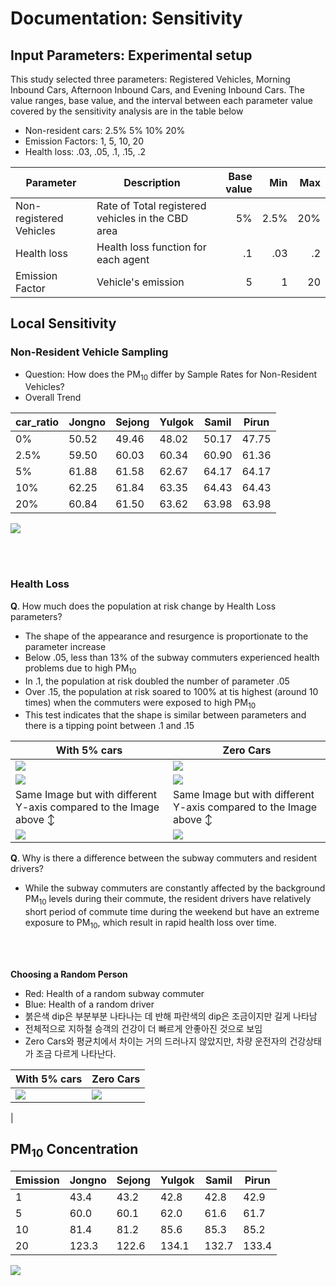 # Documentation: Sensitivity
## Input Parameters: Experimental setup

This study selected three parameters: Registered Vehicles, Morning Inbound Cars, Afternoon Inbound Cars, and Evening Inbound Cars. The value ranges, base value, and the interval between each parameter value covered by the sensitivity analysis are in the table below

* Non-resident cars: 2.5% 5% 10% 20%
* Emission Factors: 1, 5, 10, 20
* Health loss: .03, .05, .1, .15, .2


| Parameter           | Description                                       | Base value | Min    | Max   |
|---------------------|---------------------------------------------------|-----------:|-------:|------:|
| Non-registered Vehicles | Rate of Total registered vehicles in the CBD area | 5%        | 2.5%    | 20%   |
| Health loss         | Health loss function for each agent               | .1        | .03    | .2   |
|Emission Factor         | Vehicle's emission     | 5        | 1    | 20   |

<!--
## Design: A two step process
This study considers two sensitivity tests, locally and globally. Local sensitivity, also known as one-factor-at-a-time method, adjusts one factor while holding the others. Global sensitivity looks at all the possible combinations.


![](https://i.imgur.com/3Ncy2dt.png)
-->

## Local Sensitivity
### Non-Resident Vehicle Sampling
* Question: How does the PM<sub>10</sub> differ by Sample Rates for Non-Resident Vehicles?
* Overall Trend


| car_ratio | Jongno | Sejong | Yulgok | Samil | Pirun |
|-----------|--------|--------|--------|-------|-------|
| 0%        | 50.52  | 49.46  | 48.02  | 50.17 | 47.75 |
| 2.5%      | 59.50  | 60.03  | 60.34  | 60.90 | 61.36 |
| 5%        | 61.88  | 61.58  | 62.67  | 64.17 | 64.17  |
| 10%       | 62.25  | 61.84  | 63.35  | 64.43 | 64.43 |
| 20%       | 60.84  | 61.50  | 63.62  | 63.98 | 63.98 |


![](https://i.imgur.com/6StPV0M.png)


<br><br>


### Health Loss
**Q**. How much does the population at risk change by Health Loss parameters?
* The shape of the appearance and resurgence is proportionate to the parameter increase
* Below .05, less than 13% of the subway commuters experienced health problems due to high PM<sub>10</sub>
* In .1, the population at risk doubled the number of parameter .05
* Over .15, the population at risk soared to 100% at tis highest (around 10 times) when the commuters were exposed to high PM<sub>10</sub>
* This test indicates that the shape is similar between parameters and there is a tipping point between .1 and .15

| With 5% cars | Zero Cars |
|-----------|--------|
|![](https://i.imgur.com/Zha2t7i.png) |![](https://i.imgur.com/s8tAUhq.png) |
|![](https://i.imgur.com/ZX42O7W.png) |![](https://i.imgur.com/Zc9SKdQ.png) |
| Same Image but with different Y-axis compared to the Image above ↕ |Same Image but with different Y-axis compared to the Image above ↕ |
|![](https://i.imgur.com/zLzb9yz.png) |![](https://i.imgur.com/5ZRDY9m.png) |




**Q**. Why is there a difference between the subway commuters and resident drivers?

* While the subway commuters are constantly affected by the background PM<sub>10</sub> levels during their commute, the resident drivers have relatively short period of commute time during the weekend but have an extreme exposure to PM<sub>10</sub>, which result in rapid health loss over time. 

<br><br>

 **Choosing a Random Person**

* Red: Health of a random subway commuter
* Blue: Health of a random driver
* 붉은색 dip은 부분부분 나타나는 데 반해 파란색의 dip은 조금이지만 길게 나타남
* 전체적으로 지하철 승객의 건강이 더 빠르게 안좋아진 것으로 보임
* Zero Cars와 평균치에서 차이는 거의 드러나지 않았지만, 차량 운전자의 건강상태가 조금 다르게 나타난다. 

| With 5% cars | Zero Cars |
|-----------|--------|
|![](https://i.imgur.com/rhBHTWD.png) |![](https://i.imgur.com/UnMXKXy.png)
 |







## PM<sub>10</sub> Concentration


| Emission | Jongno | Sejong | Yulgok | Samil | Pirun |
|-----------------|--------|--------|--------|-------|-------|
| 1               | 43.4   | 43.2   | 42.8   | 42.8  | 42.9  |
| 5               | 60.0   | 60.1   | 62.0   | 61.6  | 61.7  |
| 10              | 81.4   | 81.2   | 85.6   | 85.3  | 85.2  |
| 20              | 123.3  | 122.6  | 134.1  | 132.7 | 133.4 |

![](https://i.imgur.com/XngGO12.png)
